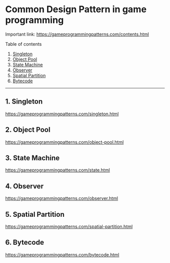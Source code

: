 # Common Design Pattern in game programming

Important link: https://gameprogrammingpatterns.com/contents.html


Table of contents

1. [Singleton](#1-Singleton)
2. [Object Pool](#2-Object%20Pool)
3. [State Machine](#3-State%20Machine)
4. [Observer](#4-Observer)
5. [Spatial Partition](#5-Spatial%20Partition)
6. [Bytecode](#6-Bytecode)

---

## 1. Singleton
https://gameprogrammingpatterns.com/singleton.html

## 2. Object Pool
https://gameprogrammingpatterns.com/object-pool.html

## 3. State Machine
https://gameprogrammingpatterns.com/state.html

## 4. Observer
https://gameprogrammingpatterns.com/observer.html

## 5. Spatial Partition
https://gameprogrammingpatterns.com/spatial-partition.html

## 6. Bytecode
https://gameprogrammingpatterns.com/bytecode.html